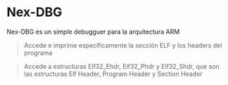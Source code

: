 # Nex-DBG
Nex-DBG es un simple debugguer para la arquitectura ARM

> Accede e imprime específicamente la sección ELF y los headers del programa

> Accede a estructuras Elf32_Ehdr, Elf32_Phdr y Elf32_Shdr, que son las estructuras Elf Header, Program Header y Section Header

